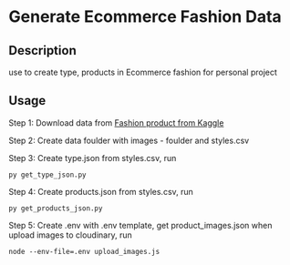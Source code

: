 # Generate Ecommerce Fashion Data

## Description

use to create type, products in Ecommerce fashion for personal project

## Usage

Step 1: Download data from [Fashion product from Kaggle](https://www.kaggle.com/datasets/paramaggarwal/fashion-product-images-dataset/code)

Step 2: Create data foulder with images - foulder and styles.csv

Step 3: Create type.json from styles.csv, run

    py get_type_json.py

Step 4: Create products.json from styles.csv, run

    py get_products_json.py

Step 5: Create .env with .env template, get product_images.json when upload images to cloudinary, run

    node --env-file=.env upload_images.js




